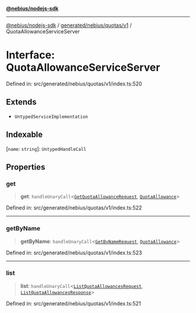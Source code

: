 [**@nebius/nodejs-sdk**](../../../../../README.md)

---

[@nebius/nodejs-sdk](../../../../../README.md) / [generated/nebius/quotas/v1](../README.md) / QuotaAllowanceServiceServer

# Interface: QuotaAllowanceServiceServer

Defined in: src/generated/nebius/quotas/v1/index.ts:520

## Extends

- `UntypedServiceImplementation`

## Indexable

\[`name`: `string`\]: `UntypedHandleCall`

## Properties

### get

> **get**: `handleUnaryCall`\<[`GetQuotaAllowanceRequest`](GetQuotaAllowanceRequest.md), [`QuotaAllowance`](QuotaAllowance.md)\>

Defined in: src/generated/nebius/quotas/v1/index.ts:522

---

### getByName

> **getByName**: `handleUnaryCall`\<[`GetByNameRequest`](GetByNameRequest.md), [`QuotaAllowance`](QuotaAllowance.md)\>

Defined in: src/generated/nebius/quotas/v1/index.ts:523

---

### list

> **list**: `handleUnaryCall`\<[`ListQuotaAllowancesRequest`](ListQuotaAllowancesRequest.md), [`ListQuotaAllowancesResponse`](ListQuotaAllowancesResponse.md)\>

Defined in: src/generated/nebius/quotas/v1/index.ts:521

